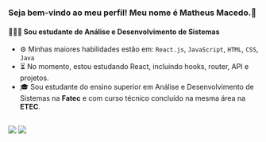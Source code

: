 ### Seja bem-vindo ao meu perfil! Meu nome é Matheus Macedo.👋

#### 👨🏽‍💻 Sou estudante de Análise e Desenvolvimento de Sistemas

- ⚙️ Minhas maiores habilidades estão em: `React.js`, `JavaScript`, `HTML`, `CSS`, `Java`
- ⏳  No momento, estou estudando React, incluindo hooks, router, API e projetos.
- 🎓 Sou estudante do ensino superior em Análise e Desenvolvimento de Sistemas na **Fatec** e com curso técnico concluído na mesma área na **ETEC**.

##
          
<div> 
  <a href="https://www.linkedin.com/in/matheus-macedo-697591207/" target="_blank"><img src="https://img.shields.io/badge/-LinkedIn-%230077B5?style=for-the-badge&logo=linkedin&logoColor=white" target="_blank"></a> 
   <a href = "mailto:mtmacedo17@gmail.com"><img src="https://img.shields.io/badge/-Gmail-%23333?style=for-the-badge&logo=gmail&logoColor=white" target="_blank"></a>
</div>
   
